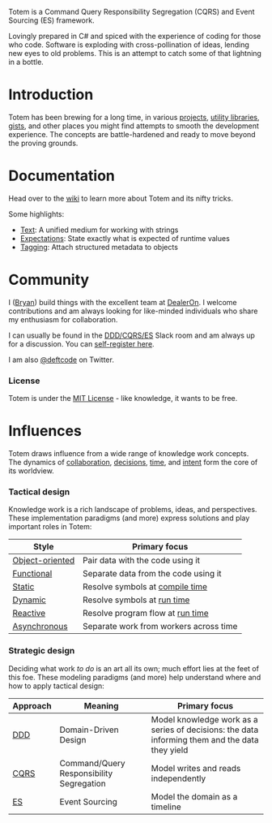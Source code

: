 Totem is a Command Query Responsibility Segregation (CQRS) and Event Sourcing (ES) framework. 

Lovingly prepared in C# and spiced with the experience of coding for those who code. Software is exploding with cross-pollination of ideas, lending new eyes to old problems. This is an attempt to catch some of that lightning in a bottle.

# Introduction

Totem has been brewing for a long time, in various [projects](https://github.com/bwatts/Grasp), [utility libraries](https://github.com/bwatts/Cloak), [gists](https://gist.github.com/bwatts/762afe2f884cb787044b), and other places you might find attempts to smooth the development experience. The concepts are battle-hardened and ready to move beyond the proving grounds.

# Documentation

Head over to the [wiki](https://github.com/bwatts/Totem/wiki) to learn more about Totem and its nifty tricks.

Some highlights:

* [Text](https://github.com/bwatts/Totem/wiki/Text): A unified medium for working with strings
* [Expectations](https://github.com/bwatts/Totem/wiki/Expectations): State exactly what is expected of runtime values
* [Tagging](https://github.com/bwatts/Totem/wiki/Tagging): Attach structured metadata to objects

# Community

I ([Bryan](https://github.com/bwatts)) build things with the excellent team at [DealerOn](http://www.dealeron.com). I welcome contributions and am always looking for like-minded individuals who share my enthusiasm for collaboration.

I can usually be found in the [DDD/CQRS/ES](https://ddd-cqrs-es.slack.com/) Slack room and am always up for a discussion. You can [self-register here](http://ddd-cqrs-es.herokuapp.com/).

I am also [@deftcode](https://twitter.com/deftcode) on Twitter.

### License

Totem is under the [MIT License](http://www.opensource.org/licenses/MIT) - like knowledge, it wants to be free.

# Influences

Totem draws influence from a wide range of knowledge work concepts. The dynamics of [collaboration](https://twitter.com/deftcode/status/522233594186829824), [decisions](https://twitter.com/deftcode/status/496708216034963456), [time](https://twitter.com/deftcode/status/503890347848916993), and [intent](http://www.executableintent.com/about/) form the core of its worldview.

### Tactical design

Knowledge work is a rich landscape of problems, ideas, and perspectives. These implementation paradigms (and more) express solutions and play important roles in Totem:

| Style | Primary focus
| ----- | -------------
| [Object-oriented](http://en.wikipedia.org/wiki/Object-oriented_programming) | Pair data with the code using it
| [Functional](http://en.wikipedia.org/wiki/Functional_programming) | Separate data from the code using it
| [Static](http://en.wikipedia.org/wiki/Type_system#Static_type-checking) | Resolve symbols at [compile time](http://en.wikipedia.org/wiki/Compile_time)
| [Dynamic](http://en.wikipedia.org/wiki/Type_system#Dynamic_type-checking_and_runtime_type_information) | Resolve symbols at [run time](http://en.wikipedia.org/wiki/Run_time_%28program_lifecycle_phase%29)
| [Reactive](http://en.wikipedia.org/wiki/Reactive_programming) | Resolve program flow at [run time](http://en.wikipedia.org/wiki/Run_time_%28program_lifecycle_phase%29)
| [Asynchronous](http://en.wikipedia.org/wiki/Asynchrony) | Separate work from workers across time

### Strategic design

Deciding what work _to do_ is an art all its own; much effort lies at the feet of this foe. These modeling paradigms (and more) help understand where and how to apply tactical design:

| Approach | Meaning | Primary focus
| -------- | ------- | -------------
| [DDD](http://en.wikipedia.org/wiki/Domain-driven_design) | Domain-Driven Design | Model knowledge work as a series of decisions: the data informing them and the data they yield
| [CQRS](http://martinfowler.com/bliki/CQRS.html) | Command/Query Responsibility Segregation | Model writes and reads independently
| [ES](http://martinfowler.com/eaaDev/EventSourcing.html) | Event Sourcing | Model the domain as a timeline
